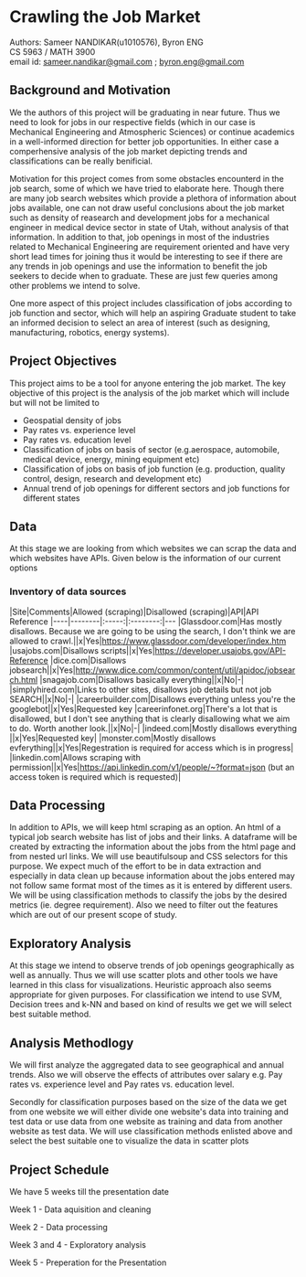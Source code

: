 # Crawling the Job Market
Authors: Sameer NANDIKAR(u1010576), Byron ENG <br>
CS 5963 / MATH 3900 <br>
email id: sameer.nandikar@gmail.com 
          ; byron.eng@gmail.com

## Background and Motivation
We the authors of this project will be graduating in near future. Thus we need to look for jobs in our respective fields (which in our case is Mechanical Engineering and Atmospheric Sciences) or continue academics in a well-informed direction for better job opportunities. In either case a comperhensive analysis of the job market depicting trends and classifications can be really benificial. 

Motivation for this project comes from some obstacles encounterd in the job search, some of which we have tried to elaborate here. Though there are many job search websites which provide a plethora of information about jobs available, one can not draw useful conclusions about the job market such as density of reasearch and development jobs for a mechanical engineer in medical device sector in state of Utah, without analysis of that information. In addition to that, job openings in most of the industries related to Mechanical Engineering are requirement oriented and have very short lead times for joining thus it would be interesting to see if there are any trends in job openings and use the information to benefit the job seekers to decide when to graduate. These are just few queries among other problems we intend to solve. 

One more aspect of this project includes classification of jobs according to job function and sector, which will help an aspiring Graduate student to take an informed decision to select an area of interest (such as designing, manufacturing, robotics, energy systems).  

## Project Objectives
This project aims to be a tool for anyone entering the job market. The key objective of this project is the analysis of the job market which will include but will not be limited to
- Geospatial density of jobs
- Pay rates vs. experience level
- Pay rates vs. education level
- Classification of jobs on basis of sector (e.g.aerospace, automobile, medical device, energy, mining equipment etc)
- Classification of jobs on basis of job function (e.g. production, quality control, design, research and development etc)
- Annual trend of job openings for different sectors and job functions for different states 

## Data

At this stage we are looking from which websites we can scrap the data and which websites have APIs. Given below is the information of our current options

### Inventory of data sources

|Site|Comments|Allowed (scraping)|Disallowed (scraping)|API|API Reference
|----|--------|:-----:|:--------:|---
|Glassdoor.com|Has mostly disallows. Because we are going to be using the search, I don't think we are allowed to crawl.||x|Yes|https://www.glassdoor.com/developer/index.htm
|usajobs.com|Disallows scripts||x|Yes|https://developer.usajobs.gov/API-Reference
|dice.com|Disallows jobsearch||x|Yes|http://www.dice.com/common/content/util/apidoc/jobsearch.html
|snagajob.com|Disallows basically everything||x|No|-|
|simplyhired.com|Links to other sites, disallows job details but not job SEARCH||x|No|-|
|careerbuilder.com|Disallows everything unless you're the googlebot||x|Yes|Requested key
|careerinfonet.org|There's a lot that is disallowed, but I don't see anything that is clearly disallowing what we aim to do. Worth another look.||x|No|-|
|indeed.com|Mostly disallows everything ||x|Yes|Requested key|
|monster.com|Mostly disallows evferything||x|Yes|Regestration is required for access which is in progress|
|linkedin.com|Allows scraping with permission||x|Yes|https://api.linkedin.com/v1/people/~?format=json (but an access token is required which is requested)|

## Data Processing 

In addition to APIs, we will keep html scraping as an option. An html of a typical job search website has list of jobs and their links. A dataframe will be created by extracting the information about the jobs from the html page and from nested url links. We will use beautifulsoup and CSS selectors for this purpose. We expect much of the effort to be in data extraction and especially in data clean up because information about the jobs entered may not follow same format most of the times as it is entered by different users. We will be using classification methods to classify the jobs by the desired metrics (ie. degree requirement). Also we need to filter out the features which are out of our present scope of study.

## Exploratory Analysis

At this stage we intend to observe trends of job openings geographically as well as annually. Thus we will use scatter plots and other tools we have learned in this class for visualizations. Heuristic approach also seems appropriate for given purposes. For classification we intend to use SVM, Decision trees and k-NN and based on kind of results we get we will select best suitable method. 

## Analysis Methodlogy

We will first analyze the aggregated data to see geographical and annual trends. Also we will observe the effects of attributes over salary e.g. Pay rates vs. experience level and Pay rates vs. education level. 

Secondly for classification purposes based on the size of the data we get from one website we will either divide one website's data into training and test data or use data from one website as training and data from another website as test data. We will use classification methods enlisted above and select the best suitable one to visualize the data in scatter plots

## Project Schedule

We have 5 weeks till the presentation date 

Week 1 - Data aquisition and cleaning

Week 2 - Data processing 

Week 3 and 4 - Exploratory analysis

Week 5 - Preperation for the Presentation
